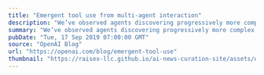 ```yaml
---
title: "Emergent tool use from multi-agent interaction"
description: "We’ve observed agents discovering progressively more complex tool use while playing a simple game of hide-and-seek. Through training in our new simulated hide-and-seek environment, agents build a series of six distinct strategies and counterstrategies, some of which we did not know our environment supported. The self-supervised emergent complexity in this simple environment further suggests that multi-agent co-adaptation may one day produce extremely complex and intelligent behavior."
summary: "We’ve observed agents discovering progressively more complex tool use while playing a simple game of hide-and-seek. Through training in our new simulated hide-and-seek environment, agents build a series of six distinct strategies and counterstrategies, some of which we did not know our environment supported. The self-supervised emergent complexity in this simple environment further suggests that multi-agent co-adaptation may one day produce extremely complex and intelligent behavior."
pubDate: "Tue, 17 Sep 2019 07:00:00 GMT"
source: "OpenAI Blog"
url: "https://openai.com/blog/emergent-tool-use"
thumbnail: "https://raisex-llc.github.io/ai-news-curation-site/assets/openai_logo.png"
---
```


